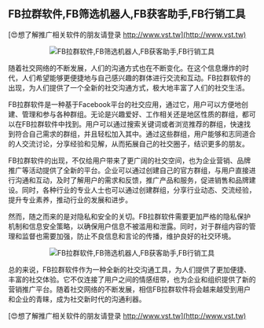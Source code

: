 ## **FB拉群软件,FB筛选机器人,FB获客助手,FB行销工具**

[😍想了解推广相关软件的朋友请登录 http://www.vst.tw](http://www.vst.tw)

 <center><img src="https://vst.tw/MP4/tuiguang/png/3.png" alt="FB拉群软件,FB筛选机器人,FB获客助手,FB行销工具"></center>

随着社交网络的不断发展，人们的沟通方式也在不断变化。在这个信息爆炸的时代，人们希望能够更便捷地与自己感兴趣的群体进行交流和互动。FB拉群软件的出现，为人们提供了一个全新的社交沟通方式，极大地丰富了人们的社交生活。

FB拉群软件是一种基于Facebook平台的社交应用，通过它，用户可以方便地创建、管理和参与各种群组。无论是兴趣爱好、工作相关还是地区性质的群组，都可以在FB拉群软件中找到。用户可以通过搜索关键词或者浏览推荐的群组，快速找到符合自己需求的群组，并且轻松加入其中。通过这些群组，用户能够和志同道合的人交流讨论，分享经验和见解，从而拓展自己的社交圈子，结识更多的朋友。

FB拉群软件的出现，不仅给用户带来了更广阔的社交空间，也为企业营销、品牌推广等活动提供了全新的平台。企业可以通过创建自己的官方群组，与用户直接进行沟通和互动，及时了解用户的需求和反馈，推广产品和服务，促进销售和品牌建设。同时，各种行业的专业人士也可以通过创建群组，分享行业动态、交流经验，提升专业素养，推动行业的发展和进步。

然而，随之而来的是对隐私和安全的关切。FB拉群软件需要更加严格的隐私保护机制和信息安全策略，以确保用户信息不被滥用和泄露。同时，对于群组内容的管理和监督也需要加强，防止不良信息和言论的传播，维护良好的社交环境。

 <center><img src="https://vst.tw/MP4/tuiguang/png/2.png" alt="FB拉群软件,FB筛选机器人,FB获客助手,FB行销工具"></center>

总的来说，FB拉群软件作为一种全新的社交沟通工具，为人们提供了更加便捷、丰富的社交体验。它不仅连接了用户之间的情感纽带，也为企业和组织提供了新的营销推广平台。随着社交网络的不断发展，相信FB拉群软件将会越来越受到用户和企业的青睐，成为社交新时代的沟通利器。

[😍想了解推广相关软件的朋友请登录 http://www.vst.tw](http://www.vst.tw)



